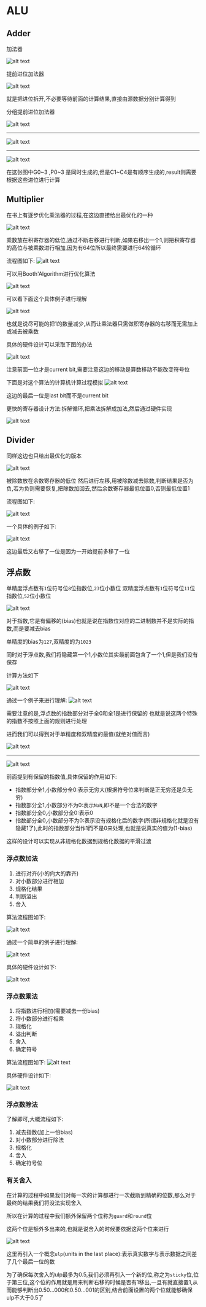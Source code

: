 # ALU

## Adder

加法器

![alt text](image.png)

提前进位加法器

![alt text](image-1.png)

就是把进位拆开,不必要等待前面的计算结果,直接由源数据分别计算得到

分组提前进位加法器

![alt text](image-2.png)

--------------------------------

![alt text](image-3.png)

--------------------------------

![alt text](image-4.png)

在这张图中G0~3 ,P0~3 是同时生成的,但是C1~C4是有顺序生成的,result则需要根据这些进位进行计算

## Multiplier

在书上有逐步优化乘法器的过程,在这边直接给出最优化的一种

![alt text](image-5.png)

乘数放在积寄存器的低位,通过不断右移进行判断,如果右移出一个1,则把积寄存器的高位与被乘数进行相加,因为有64位所以最终需要进行64轮循环

流程图如下:
![alt text](image-6.png)

可以用Booth'Algorithm进行优化算法

![alt text](image-7.png)

可以看下面这个具体例子进行理解

![alt text](image-8.png)

也就是说尽可能的把1的数量减少,从而让乘法器只需做积寄存器的右移而无需加上或减去被乘数

具体的硬件设计可以采取下图的办法

![alt text](image-9.png)

注意前面一位才是current bit,需要注意这边的移动是算数移动不能改变符号位

下面是对这个算法的计算机计算过程模拟
![alt text](image-10.png)

这边的最后一位是last bit而不是current bit

更快的寄存器设计方法:拆解循环,把乘法拆解成加法,然后通过硬件实现

![alt text](image-11.png)


## Divider

同样这边也只给出最优化的版本

![alt text](image-12.png)

被除数放在余数寄存器的低位
然后进行左移,用被除数减去除数,判断结果是否为负,若为负则需要恢复,把除数加回去,然后余数寄存器最低位置0,否则最低位置1


流程图如下:

![alt text](image-13.png)

一个具体的例子如下:

![alt text](image-14.png)

这边最后又右移了一位是因为一开始提前多移了一位

## 浮点数

单精度浮点数有`1`位符号位`8`位指数位,`23`位小数位
双精度浮点数有`1`位符号位`11`位指数位,`52`位小数位

![alt text](image-15.png)

对于指数,它是有偏移的(bias)也就是说在指数位对应的二进制数并不是实际的指数,而是要减去bias

单精度的bias为`127`,双精度的为`1023`

同时对于浮点数,我们将隐藏第一个1,小数位其实最前面包含了一个1,但是我们没有保存

计算方法如下

![alt text](image-16.png)

通过一个例子来进行理解:
![alt text](image-17.png)

需要注意的是,浮点数的指数部分对于全0和全1是进行保留的
也就是说这两个特殊的指数不按照上面的规则进行处理

进而我们可以得到对于单精度和双精度的最值(就绝对值而言)

![alt text](image-18.png)

-----------------------------

![alt text](image-19.png)


前面提到有保留的指数值,具体保留的作用如下:
- 指数部分全1,小数部分全0:表示无穷大(根据符号位来判断是正无穷还是负无穷)
- 指数部分全1,小数部分不为0:表示`NaN`,即不是一个合法的数字
- 指数部分全0,小数部分全0:表示0
- 指数部分全0,小数部分不为0:表示没有规格化后的数字(所谓非规格化就是没有隐藏1了),此时的指数部分当作1而不是0来处理,也就是说真实的值为(1-bias)
 
这样的设计可以实现从非规格化数据到规格化数据的平滑过渡


### 浮点数加法

1. 进行对齐(小的向大的靠齐)
2. 对小数部分进行相加
3. 规格化结果
4. 判断溢出
5. 舍入

算法流程图如下:

![alt text](image-20.png)

通过一个简单的例子进行理解:

![alt text](image-21.png)

具体的硬件设计如下:

![alt text](image-22.png)

### 浮点数乘法

1. 将指数进行相加(需要减去一份bias)
2. 将小数部分进行相乘
3. 规格化
4. 溢出判断
5. 舍入
6. 确定符号


算法流程图如下:
![alt text](image-23.png)

具体硬件设计如下:

![alt text](image-24.png)

### 浮点数除法

了解即可,大概流程如下:
1. 减去指数(加上一份bias)
2. 对小数部分进行除法
3. 规格化
4. 舍入
5. 确定符号位


### 有关舍入

在计算的过程中如果我们对每一次的计算都进行一次截断到精确的位数,那么对于最终的结果我们将没法实现舍入

所以在计算的过程中我们额外保留两个位称为`guard`和`round`位

这两个位是额外多出来的,也就是说舍入的时候要依据这两个位来进行

![alt text](image-25.png)

这里再引入一个概念`ulp`(units in the last place):表示真实数字与表示数据之间差了几个最后一位的数

为了确保每次舍入的ulp最多为0.5,我们必须再引入一个新的位,称之为`sticky`位,位于第三位,这个位的作用就是用来判断右移的时候是否有1移出,一旦有就直接置1,从而能够判断出0.50...000和0.50...001的区别,结合前面设置的两个位就能够确保ulp不大于0.5了
